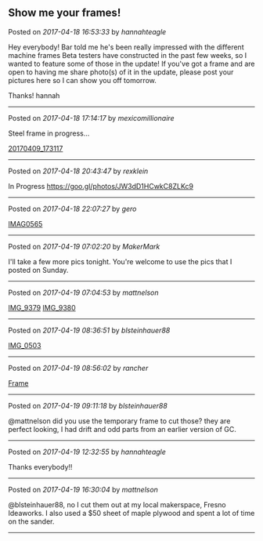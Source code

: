 ## Show me your frames!
Posted on *2017-04-18 16:53:33* by *hannahteagle*

Hey everybody! Bar told me he's been really impressed with the different machine frames Beta testers have constructed in the past few weeks, so I wanted to feature some of those in the update! If you've got a frame and are open to having me share photo(s) of it in the update, please post your pictures here so I can show you off tomorrow.

Thanks!
hannah

---

Posted on *2017-04-18 17:14:17* by *mexicomillionaire*

Steel frame in progress...

[20170409_173117](//muut.com/u/maslowcnc/s3/:maslowcnc:e4Ks:20170409_173117.jpg.jpg)

---

Posted on *2017-04-18 20:43:47* by *rexklein*

In Progress
https://goo.gl/photos/JW3dD1HCwkC8ZLKc9

---

Posted on *2017-04-18 22:07:27* by *gero*

[IMAG0565](//muut.com/u/maslowcnc/s3/:maslowcnc:VmLd:imag0565.jpg.jpg)

---

Posted on *2017-04-19 07:02:20* by *MakerMark*

I'll take a few more pics tonight. You're welcome to use the pics that I posted on Sunday.

---

Posted on *2017-04-19 07:04:53* by *mattnelson*

[IMG_9379](//muut.com/u/maslowcnc/s3/:maslowcnc:pdXv:img_9379.jpg.jpg) [IMG_9380](//muut.com/u/maslowcnc/s3/:maslowcnc:Sn2u:img_9380.jpg.jpg)

---

Posted on *2017-04-19 08:36:51* by *blsteinhauer88*

[IMG_0503](//muut.com/u/maslowcnc/s3/:maslowcnc:5bHt:img_0503.jpg.jpg)

---

Posted on *2017-04-19 08:56:02* by *rancher*

[Frame](//muut.com/u/maslowcnc/s2/:maslowcnc:TExj:frame.jpg.jpg)

---

Posted on *2017-04-19 09:11:18* by *blsteinhauer88*

@mattnelson did you use the temporary frame to cut those?  they are perfect looking, I had drift and odd parts from an earlier version of GC.

---

Posted on *2017-04-19 12:32:55* by *hannahteagle*

Thanks everybody!!

---

Posted on *2017-04-19 16:30:04* by *mattnelson*

@blsteinhauer88, no I cut them out at my local makerspace, Fresno Ideaworks.  I also used a $50 sheet of maple plywood and spent a lot of time on the sander.

---

